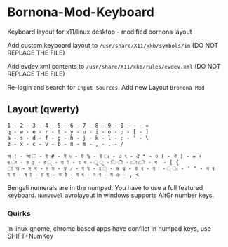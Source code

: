 # Bornona-Mod-Keyboard
Keyboard layout for x11/linux desktop - modified bornona layout

Add custom keyboard layout to `/usr/share/X11/xkb/symbols/in` (DO NOT REPLACE THE FILE)

Add evdev.xml contents to `/usr/share/X11/xkb/rules/evdev.xml` (DO NOT REPLACE THE FILE)

Re-login and search for ``Input Sources``. Add new Layout `Bronona Mod`

## Layout (qwerty)
```
1 - 2 - 3 - 4 - 5 - 6 - 7 - 8 - 9 - 0 - - - =
q - w - e - r - t - y - u - i - o - p - [ - ]
a - s - d - f - g - h - j - k - l - ; - ' - \
z - x - c - v - b - n - m - , - . - /
```

```
অ ! - আ ঁ - ই # - ঈ ৳ - উ % - ঊ ঃ - এ ৎ - ঐ * - ও ( - ঔ ) - = +
ঙ ং - ড় ঢ় - র ৃ - ত ট - য় থ - ু ূ - ি ী - ো ৌ - প  - [ {
া অ - স শ - দ ড - ফ ৴ - গ ঘ - হ ্ - জ ঝ - ক খ - ল ৷ - ্ ঃ - ' " - ঋ ৰ
য য - ষ ঢ - চ ছ - ভ ঠ - ব ধ - ন ণ - ম ঞ - , <
```

Bengali numerals are in the numpad. You have to use a full featured keyboard.
`Numvowel` avrolayout in windows supports AltGr number keys.

### Quirks
In linux gnome, chrome based apps have conflict in numpad keys, use SHIFT+NumKey
